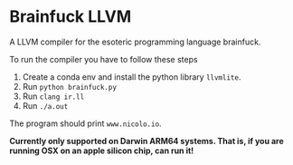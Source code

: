 # Brainfuck LLVM
A LLVM compiler for the esoteric programming language brainfuck.

To run the compiler you have to follow these steps

1. Create a conda env and install the python library `llvmlite`.
1. Run `python brainfuck.py`
1. Run `clang ir.ll`
1. Run `./a.out`

The program should print `www.nicolo.io`.

**Currently only supported on Darwin ARM64 systems. That is, if you are running OSX on an apple silicon chip, can run it!**